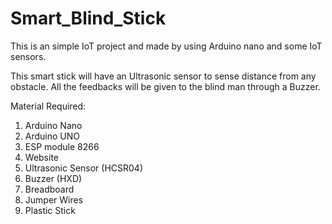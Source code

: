 # Smart_Blind_Stick
This is an simple IoT project and made by using Arduino nano and some IoT sensors.

This smart stick will have an Ultrasonic sensor to sense distance from any obstacle. All the feedbacks will be given to the blind man through a Buzzer.

Material Required:
1)	Arduino Nano
2)	Arduino UNO
3)	ESP module 8266 
4)	Website
5)	Ultrasonic Sensor (HCSR04)
6)	Buzzer (HXD)
7)	Breadboard
8)	Jumper Wires
9)	Plastic Stick

